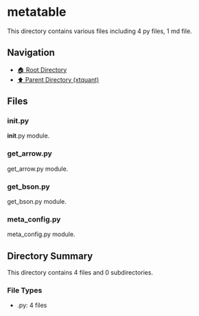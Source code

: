 # metatable

This directory contains various files including 4 py files, 1 md file.

## Navigation

* [🏠 Root Directory](/xtquant/metatable/../xtquant/metatable/..README.md)
* [⬆️ Parent Directory (xtquant)](../README.md)

## Files

### __init__.py

__init__.py module.

### get_arrow.py

get_arrow.py module.

### get_bson.py

get_bson.py module.

### meta_config.py

meta_config.py module.

## Directory Summary

This directory contains 4 files and 0 subdirectories.

### File Types

* .py: 4 files
